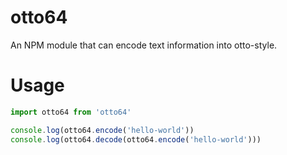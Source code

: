 # otto64
An NPM module that can encode text information into otto-style.

# Usage

```js
import otto64 from 'otto64'

console.log(otto64.encode('hello-world'))
console.log(otto64.decode(otto64.encode('hello-world')))
```
